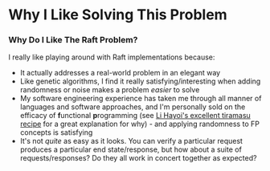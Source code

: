 # Why I Like Solving This Problem

### 

### Why Do I Like The Raft Problem?

I really like playing around with Raft implementations because:

* It actually addresses a real-world problem in an elegant way
* Like genetic algorithms, I find it really satisfying/interesting when adding randomness or noise makes a problem _easier_ to solve
* My software engineering experience has taken me through all manner of languages and software approaches, and I'm personally sold on the efficacy of **f**unctional **p**rogramming \(see [Li Hayoi's excellent tiramasu recipe](https://www.lihaoyi.com/post/WhatsFunctionalProgrammingAllAbout.html) for a great explanation for why\) - and applying randomness to FP concepts is satisfying
* It's not _quite_ as easy as it looks. You can verify a particular request produces a particular end state/response, but how about a suite of requests/responses? Do they all work in concert together as expected?

### 

